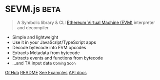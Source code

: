 <!-- markdownlint-disable no-inline-html -->

# SEVM.js <small>BETA</small>

> A Symbolic library & CLI [Ethereum Virtual Machine (EVM)](https://medium.com/mycrypto/the-ethereum-virtual-machine-how-does-it-work-9abac2b7c9e) interpreter and decompiler.

- Simple and lightweight
- Use it in your JavaScript/TypeScript apps
- Decode bytecode into EVM opcodes
- Extracts Metadata from bytecode
- Extracts events and functions from bytecode
- ...and TX input data <small>Coming Soon</small>

[GitHub](https://github.com/acuarica/evm)
[README](README.md)
[See Examples](examples.md)
[API docs](https://acuarica.github.io/evm/tsdoc/)
